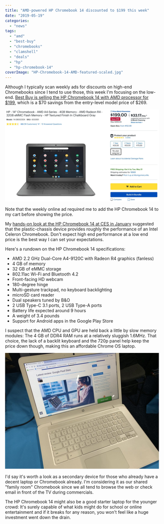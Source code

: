 ```yaml
---
title: "AMD-powered HP Chromebook 14 discounted to $199 this week"
date: "2019-05-19"
categories: 
  - "news"
tags: 
  - "amd"
  - "best-buy"
  - "chromebooks"
  - "clamshell"
  - "deals"
  - "hp"
  - "hp-chromebook-14"
coverImage: "HP-Chromebook-14-AMD-featured-scaled.jpg"
---
```


Although I typically scan weekly ads for discounts on high-end Chromebooks since I tend to use those, this week I'm focusing on the low-end. [Best Buy is selling the HP Chromebook 14 with AMD processor for $199](https://www.bestbuy.com/site/hp-14-chromebook-amd-a4-series-4gb-memory-amd-radeon-r4-32gb-emmc-flash-memory-hp-textured-finish-in-chalkboard-gray/6333551.p?skuId=6333551), which is a $70 savings from the entry-level model price of $269.

[![](images/HP-Chromebook-14-Best-Buy-sale-1024x609.png)](https://www.bestbuy.com/site/hp-14-chromebook-amd-a4-series-4gb-memory-amd-radeon-r4-32gb-emmc-flash-memory-hp-textured-finish-in-chalkboard-gray/6333551.p?skuId=6333551)

Note that the weekly online ad required me to add the HP Chromebook 14 to my cart before showing the price.

My [hands-on look at the HP Chromebook 14 at CES in January](https://www.aboutchromebooks.com/news/hp-chromebook-14-amd-specs-price-availability-benchmark/) suggested that the plastic-chassis device provides roughly the performance of an Intel Celeron Chromebook. Don't expect high end performance at a low end price is the best way I can set your expectations.

Here's a rundown on the HP Chromebook 14 specifications:

- AMD 2.2 GHz Dual-Core A4-9120C with Radeon R4 graphics (fanless)
- 4 GB of memory
- 32 GB of eMMC storage
- 802.11ac Wi-Fi and Bluetooth 4.2
- Front-facing HD webcam
- 180-degree hinge
- Multi-gesture trackpad, no keyboard backlighting
- microSD card reader
- Dual speakers tuned by B&O
- 2 USB Type-C 3.1 ports, 2 USB Type-A ports
- Battery life expected around 9 hours
- A weight of 3.4 pounds
- Support for Android apps in the Google Play Store

I suspect that the AMD CPU and GPU are held back a little by slow memory modules: The 4 GB of DDR4 RAM runs at a relatively sluggish 1.6MHz. That choice, the lack of a backlit keyboard and the 720p panel help keep the price down though, making this an affordable Chrome OS laptop.

![](images/IMG_0619-1024x768.jpg)

I'd say it's worth a look as a secondary device for those who already have a decent laptop or Chromebook already. I'm considering it as our shared "family room" Chromebook since we all tend to browse the web or check email in front of the TV during commercials.

The HP Chromebook 14 might also be a good starter laptop for the younger crowd: It's surely capable of what kids might do for school or online entertainment and if it breaks for any reason, you won't feel like a huge investment went down the drain.
